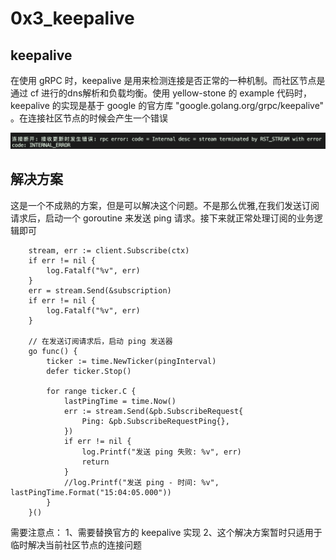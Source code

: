 # 0x3_keepalive

## keepalive
在使用 gRPC 时，keepalive 是用来检测连接是否正常的一种机制。而社区节点是通过 cf 进行的dns解析和负载均衡。使用 yellow-stone 的 example 代码时，keepalive 的实现是基于 google 的官方库 "google.golang.org/grpc/keepalive" 。在连接社区节点的时候会产生一个错误 

![alt text](./png/image.png)

## 解决方案
这是一个不成熟的方案，但是可以解决这个问题。不是那么优雅,在我们发送订阅请求后，启动一个 goroutine 来发送 ping 请求。接下来就正常处理订阅的业务逻辑即可
```
	stream, err := client.Subscribe(ctx)
	if err != nil {
		log.Fatalf("%v", err)
	}
	err = stream.Send(&subscription)
	if err != nil {
		log.Fatalf("%v", err)
	}

	// 在发送订阅请求后，启动 ping 发送器
	go func() {
		ticker := time.NewTicker(pingInterval)
		defer ticker.Stop()

		for range ticker.C {
			lastPingTime = time.Now()
			err := stream.Send(&pb.SubscribeRequest{
				Ping: &pb.SubscribeRequestPing{},
			})
			if err != nil {
				log.Printf("发送 ping 失败: %v", err)
				return
			}
			//log.Printf("发送 ping - 时间: %v", lastPingTime.Format("15:04:05.000"))
		}
	}()
```

需要注意点：
1、需要替换官方的 keepalive 实现
2、这个解决方案暂时只适用于临时解决当前社区节点的连接问题